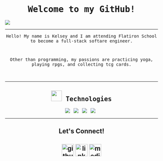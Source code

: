 
<h1 align="center">  
  <samp>Welcome to my GitHub!</samp>
</h1>

<img src="https://www.codecademy.com/resources/blog/content/images/2021/12/7-Tips-to-Help-You-Learn-a-New-Programming-Language-Fast.png">
<hr>

<p align="center">
 <samp>Hello! My name is Kelsey and I am attending Flatiron School to become a full-stack softare engineer.</samp>
</p>
<br>
<p align="center">
  <samp> Other than programming, my passions are practicing yoga, playing rpgs, and collecting tcg cards.</samp>
<br><br><br>
<hr>
<h2 align="center"><img src="https://media.giphy.com/media/WUlplcMpOCEmTGBtBW/giphy.gif" width="35"><samp> Technologies </samp> </h2>
<p align="center">
  <img src="https://img.shields.io/badge/JavaScript-F7DF1E?style=for-the-badge&logo=javascript&logoColor=black"/>&nbsp;&nbsp;
  <img src="https://img.shields.io/badge/React-20232A?style=for-the-badge&logo=react&logoColor=61DAFB" />&nbsp;&nbsp;
<!---  <img src="https://img.shields.io/badge/React_Router-CA4245?style=for-the-badge&logo=react-router&logoColor=white" />&nbsp;&nbsp; --->
<!---  <img src="https://img.shields.io/badge/Ruby-CC342D?style=for-the-badge&logo=ruby&logoColor=white" />&nbsp;&nbsp; --->
<!---  <img src="https://img.shields.io/badge/Ruby_on_Rails-CC0000?style=for-the-badge&logo=ruby-on-rails&logoColor=white" />&nbsp;&nbsp; --->
  <img src="https://img.shields.io/badge/CSS-239120?&style=for-the-badge&logo=css3&logoColor=white" />&nbsp;&nbsp; 
  <img src="https://img.shields.io/badge/HTML-239120?style=for-the-badge&logo=html5&logoColor=white" />&nbsp;&nbsp;
<!---  <img src="https://img.shields.io/badge/PostgreSQL-316192?style=for-the-badge&logo=postgresql&logoColor=white" />&nbsp;&nbsp;--->
<!---  <img src="https://img.shields.io/badge/SQLite-07405E?style=for-the-badge&logo=sqlite&logoColor=white" />&nbsp;&nbsp; --->
<!---  <img src="https://img.shields.io/badge/github-%23121011.svg?style=for-the-badge&logo=github&logoColor=white)" />&nbsp;&nbsp; --->
<!---  <img src="https://camo.githubusercontent.com/ed5d63a858eb24eac99d2202727db3a766a928aaef4609c877f58bdbc2fc6296/68747470733a2f2f696d672e736869656c64732e696f2f62616467652f4865726f6b752d3030383143423f7374796c653d666f722d7468652d6261646765266c6f676f3d6d6174657269616c2d7569266c6f676f436f6c6f723d7768697465" />&nbsp;&nbsp; --->
<!---  <img src="https://camo.githubusercontent.com/82883a173329244a93e98bb71633a56eb10fae4967e43cc3e4abf5c8b7a5ee3e/68747470733a2f2f696d672e736869656c64732e696f2f62616467652f4163746976655265636f72642d2532334632344531452e7376673f267374796c653d666f722d7468652d6261646765266c6f676f3d6669676d61266c6f676f436f6c6f723d7768697465" />&nbsp;&nbsp; --->
<!---  <img src="https://camo.githubusercontent.com/0e4624187e19092b7c2192c1b8bd547279679feda8810353ab08162f86d16da8/68747470733a2f2f696d672e736869656c64732e696f2f62616467652f53514c6974652d4246374545453f7374796c653d666f722d7468652d6261646765266c6f676f3d73716c697465266c6f676f436f6c6f723d7768697465" />&nbsp;&nbsp; --->
</p>
<hr>
<!---
<h2 align="center"> Blogs</h2>
<p align="center" align='right'>
  <a target="_blank" href="#">
    <img src="https://img.shields.io/badge/Medium-12100E?style=for-the-badge&logo=medium&logoColor=white" />
  </a>&nbsp;&nbsp;&nbsp;&nbsp;
</p>
--->

<h2 align="center">Let's Connect!<h2>
<p align="center">
 <a href="https://github.com/kelseythang"><img src='https://cdn.jsdelivr.net/npm/simple-icons@3.0.1/icons/github.svg' alt='github' height='40'></a>  
 <a href="https://www.linkedin.com/in/kelsey-thang/" target="_blank"><img src='https://cdn.jsdelivr.net/npm/simple-icons@3.0.1/icons/linkedin.svg' alt='linkedin' height='40'></a>   
 <a href="https://medium.com/@kelseythang"><img src='https://cdn.jsdelivr.net/npm/simple-icons@3.0.1/icons/medium.svg' alt='medium' height='40'></a> 
</p>
